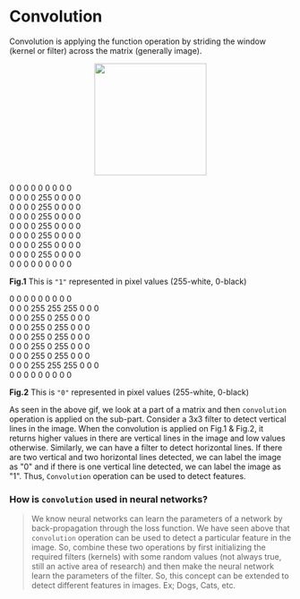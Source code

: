 # Convolution

Convolution is applying the function operation by striding the window (kernel or filter) across the matrix (generally image).

<p align='center'>
<img width='200' height='200' src="https://raw.githubusercontent.com/mingruimingrui/Convolution-neural-networks-made-easy-with-keras/master/imgs/filtering-many-to-one.gif">
 </p>


0 0 0 0 0   0 0 0 0                                                                                             
0 0 0 0 255 0 0 0 0                                                                             
0 0 0 0 255 0 0 0 0   
0 0 0 0 255 0 0 0 0                                                                              
0 0 0 0 255 0 0 0 0   
0 0 0 0 255 0 0 0 0                                      
0 0 0 0 255 0 0 0 0                                 
0 0 0 0 255 0 0 0 0                                                        
0 0 0 0 0   0 0 0 0                                                          

**Fig.1**  This is `"1"` represented in pixel values (255-white, 0-black)

0 0 0 0   0   0   0 0 0    
0 0 0 255 255 255 0 0 0      
0 0 0 255 0   255 0 0 0      
0 0 0 255 0   255 0 0 0    
0 0 0 255 0   255 0 0 0               
0 0 0 255 0   255 0 0 0                                                                          
0 0 0 255 0   255 0 0 0     
0 0 0 255 255 255 0 0 0     
0 0 0 0   0   0   0 0 0   

**Fig.2**  This is `"0"` represented in pixel values (255-white, 0-black)                                  

As seen in the above gif, we look at a part of a matrix and then `convolution` operation is applied on the sub-part. Consider a 3x3 filter to detect vertical lines in the image. When the convolution is applied on Fig.1 & Fig.2, it returns higher values in there are vertical lines in the image and low values otherwise. Similarly, we can have a filter to detect horizontal lines. If there are two vertical and two horizontal lines detected, we can label the image as "0" and if there is one vertical line detected, we can label the image as "1". Thus, `Convolution` operation can be used to detect features.

### How is `convolution` used in neural networks?
> We know neural networks can learn the parameters of a network by back-propagation through the loss function. We have seen above that `convolution` operation can be used to detect a particular feature in the image. So, combine these two operations by first initializing the required filters (kernels) with some random values (not always true, still an active area of research) and then make the neural network learn the parameters of the filter. So, this concept can be extended to detect different features in images. Ex; Dogs, Cats, etc.


